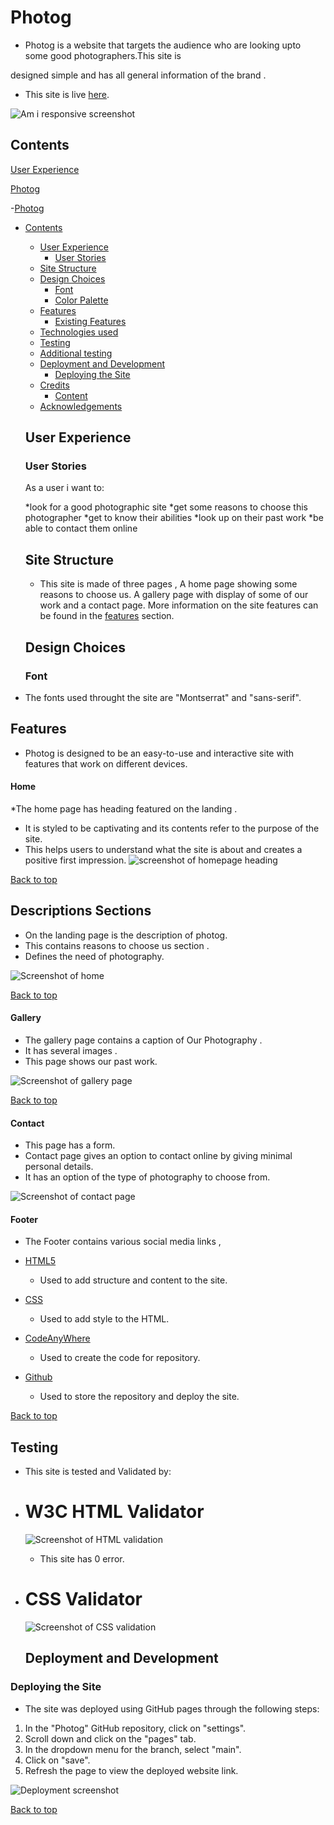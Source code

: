 # Photog

* Photog is a website that targets the audience who are looking upto some good photographers.This site is 


designed simple and has all general information of the brand .

 * This site is live [here]( https://amnasaqib.github.io/Photog/).

![Am i responsive screenshot](assets/images/amiresponsive.image.png)

## Contents

[User Experience](#user-experience)

[Photog](#photog)

-[Photog](photog)

- [Contents](#contents)
  - [User Experience](#user-experience)
    - [User Stories](#user-stories)
  - [Site Structure](#site-structure)
  - [Design Choices](#design-choices)
    - [Font](#font)
    - [Color Palette](#color-palette)
  - [Features](#features)
    - [Existing Features](#existing-features)
  - [Technologies used](#technologies-used)
  - [Testing](#testing)
  - [Additional testing](#additional-testing)
  - [Deployment and Development](#deployment-and-development)
    - [Deploying the Site](#deploying-the-site)
  - [Credits](#credits)
    - [Content](#content)
  - [Acknowledgements](#acknowledgements)
  ## User Experience

  ### User Stories
  As a user i want to:

   *look for a good photographic site
   *get some reasons to choose this photographer
   *get to know their abilities
   *look up on their past work 
   *be able to contact them online 

   ## Site Structure
   * This site is made of three pages , A home page showing some reasons to choose us. A gallery page with display of some of our work and a contact page. More information on the site features can be found in the [features](#features) section.

   
  ## Design Choices

  ### Font
* The fonts used throught the site are "Montserrat" and "sans-serif".

## Features

* Photog is designed to be an easy-to-use and interactive site with features that work on different devices.

#### Home

*The home page has heading  featured on the landing .
 * It is styled to be captivating and its contents refer to the purpose of the site.
  * This helps users to understand what the site is about and creates a positive first impression.
  ![screenshot of homepage heading](assets/images/homepage2.image.png)

[Back to top](#contents)

## Descriptions Sections

* On the landing page is the description of photog.
* This contains reasons to choose us section .
* Defines the need of photography.

![Screenshot of home](assets/images/homepage2.image.png)

[Back to top](#contents)

#### Gallery 

* The gallery page contains a caption of Our Photography .
* It has several images .
* This page shows our past work.

![Screenshot of gallery page](assets/images/gallerypage.image.png)

[Back to top](#contents)

#### Contact

* This page has a form.
* Contact page gives an option to contact online by giving minimal personal details.
* It has an option of the type of photography to choose from.

![Screenshot of contact page](assets/images/contactpage.image.png)

#### Footer 
 
 *   The Footer contains various social media links ,


   
* [HTML5](https://html.spec.whatwg.org/)
  * Used to add structure and content to the site.

* [CSS](https://www.w3.org/Style/CSS/Overview.en.html)
  * Used to add style to the HTML.

* [CodeAnyWhere](https://app.codeanywhere.com/)
  * Used to create the code for repository.
 
* [Github](https://github.com/)
  * Used to store the repository and deploy the site.

[Back to top](#contents)

## Testing 

* This site is tested and Validated by:

* # W3C HTML Validator 
  
  ![Screenshot of HTML validation](assets/images/html.validator.image.png)
  
  * This site has 0 error.

* # CSS Validator
  
  ![Screenshot of CSS validation](assets/images/css.validator.image.png)
  
  ## Deployment and Development

### Deploying the Site

* The site was deployed using GitHub pages through the following steps:
1. In the "Photog" GitHub repository, click on "settings".
2. Scroll down and click on the "pages" tab.
3. In the dropdown menu for the branch, select "main".
4. Click on "save".
5. Refresh the page to view the deployed website link.

![Deployment screenshot](assets/images/deployment.image.png)

[Back to top](#contents)
